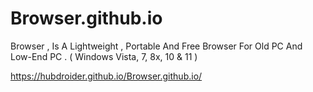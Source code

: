 # Browser.github.io
Browser , Is A Lightweight , Portable And Free Browser For Old PC And Low-End PC . ( Windows Vista, 7, 8x, 10 & 11 )

https://hubdroider.github.io/Browser.github.io/

